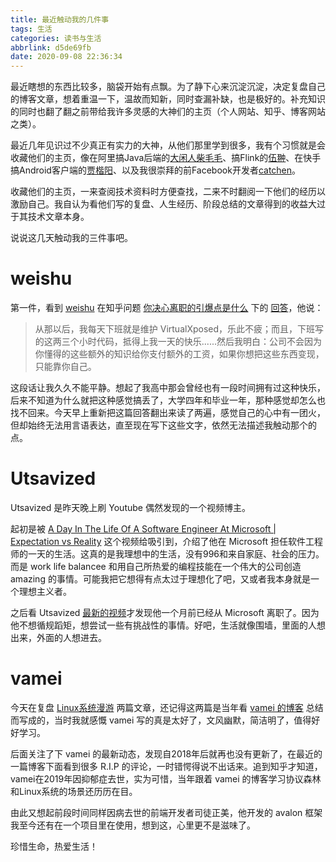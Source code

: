```yaml
---
title: 最近触动我的几件事
tags: 生活
categories: 读书与生活
abbrlink: d5de69fb
date: 2020-09-08 22:36:34
---
```



最近瞎想的东西比较多，脑袋开始有点飘。为了静下心来沉淀沉淀，决定复盘自己的博客文章，想着重温一下，温故而知新，同时查漏补缺，也是极好的。补充知识的同时也翻了翻之前带给我许多灵感的大神们的主页（个人网站、知乎、博客网站之类）。

最近几年见识过不少真正有实力的大神，从他们那里学到很多，我有个习惯就是会收藏他们的主页，像在阿里搞Java后端的[大闲人柴毛毛](https://blog.csdn.net/u010425776/category_6187604.html)、搞Flink的[伍翀](http://wuchong.me/)、在快手搞Android客户端的[贾楷阳](https://www.jiakaiyang.com/)、以及我很崇拜的前Facebook开发者[catchen](https://catchen.me/)。

收藏他们的主页，一来查阅技术资料时方便查找，二来不时翻阅一下他们的经历以激励自己。我自认为看他们写的复盘、人生经历、阶段总结的文章得到的收益大过于其技术文章本身。

说说这几天触动我的三件事吧。

<!-- more -->

# weishu

第一件，看到 [weishu](http://weishu.me/) 在知乎问题 [你决心离职的引爆点是什么](https://www.zhihu.com/question/26787893) 下的 [回答](https://www.zhihu.com/question/26787893/answer/441362005)，他说：

> 从那以后，我每天下班就是维护 VirtualXposed，乐此不疲；而且，下班写的这两三个小时代码，抵得上我一天的快乐......然后我明白：公司不会因为你懂得的这些额外的知识给你支付额外的工资，如果你想把这些东西变现，只能靠你自己。

这段话让我久久不能平静。想起了我高中那会曾经也有一段时间拥有过这种快乐，后来不知道为什么就把这种感觉搞丢了，大学四年和毕业一年，那种感觉却怎么也找不回来。今天早上重新把这篇回答翻出来读了两遍，感觉自己的心中有一团火，但却始终无法用言语表达，直至现在写下这些文字，依然无法描述我触动那个的点。

# Utsavized

Utsavized 是昨天晚上刷 Youtube 偶然发现的一个视频博主。

起初是被 [A Day In The Life Of A Software Engineer At Microsoft | Expectation vs Reality](https://www.youtube.com/watch?v=lcw-MkO38sA&t=5s) 这个视频给吸引到，介绍了他在 Microsoft 担任软件工程师的一天的生活。这真的是我理想中的生活，没有996和来自家庭、社会的压力。 而是 work life balancee 和用自己所热爱的编程技能在一个伟大的公司创造 amazing 的事情。可能我把它想得有点太过于理想化了吧，又或者我本身就是一个理想主义者。

之后看 Utsavized [最新的视频](https://www.youtube.com/watch?v=Chi67-j56RI&t=582s)才发现他一个月前已经从 Microsoft 离职了。因为他不想循规蹈矩，想尝试一些有挑战性的事情。好吧，生活就像围墙，里面的人想出来，外面的人想进去。

# vamei

今天在复盘 [Linux系统漫游](https://jerrysheh.com/post/4f4dc2a9.html) 两篇文章，还记得这两篇是当年看 [vamei 的博客](https://www.cnblogs.com/vamei/) 总结而写成的，当时我就感慨 vamei 写的真是太好了，文风幽默，简洁明了，值得好好学习。

后面关注了下 vamei 的最新动态，发现自2018年后就再也没有更新了，在最近的一篇博客下面看到很多 R.I.P 的评论，一时错愕得说不出话来。追到知乎才知道，vamei在2019年因抑郁症去世，实为可惜，当年跟着 vamei 的博客学习协议森林和Linux系统的场景还历历在目。

由此又想起前段时间同样因病去世的前端开发者司徒正美，他开发的 avalon 框架我至今还有在一个项目里在使用，想到这，心里更不是滋味了。

珍惜生命，热爱生活！
